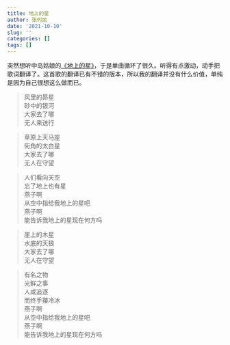 ```yaml
---
title: 地上的星
author: 张列弛
date: '2021-10-10'
slug: ''
categories: []
tags: []
---
```

突然想听中岛姑娘的[《地上的星》](https://www.bilibili.com/video/BV1Bb411F7fb?share_source=copy_web)，于是单曲循环了很久。听得有点激动，动手把歌词翻译了。这首歌的翻译已有不错的版本，所以我的翻译并没有什么价值，单纯是因为自己很想这么做而已。 

> 风里的昴星  
砂中的银河  
大家去了哪  
无人来送行

> 草原上天马座  
街角的太白星  
大家去了哪  
无人在守望

> 人们看向天空  
忘了地上也有星  
燕子啊  
从空中指给我地上的星吧  
燕子啊  
能告诉我地上的星现在何方吗

> 崖上的木星  
水底的天狼  
大家去了哪  
无人在守望

> 有名之物  
光鲜之事  
人咸追逐  
而终手攥冷冰  
燕子啊  
从空中指给我地上的星吧  
燕子啊  
能告诉我地上的星现在何方吗

